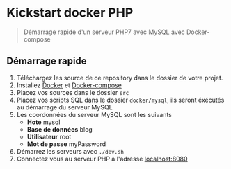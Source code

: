 # Kickstart docker PHP

> Démarrage rapide d'un serveur PHP7 avec MySQL avec Docker-compose

## Démarrage rapide

1. Téléchargez les source de ce repository dans le dossier de votre projet.
2. Installez [Docker](https://www.docker.com/) et [Docker-compose](https://docs.docker.com/compose/)
3. Placez vos sources dans le dossier `src` 
4. Placez vos scripts SQL dans le dossier `docker/mysql`, ils seront éxécutés au démarrage du serveur MySQL
5. Les coordonnées du serveur MySQL sont les suivants
    - **Hote** mysql
    - **Base de données** blog
    - **Utilisateur** root
    - **Mot de passe** myPassword
6. Démarrez les serveurs avec `./dev.sh`
7. Connectez vous au serveur PHP a l'adresse [localhost:8080](http://localhost:8080/)


